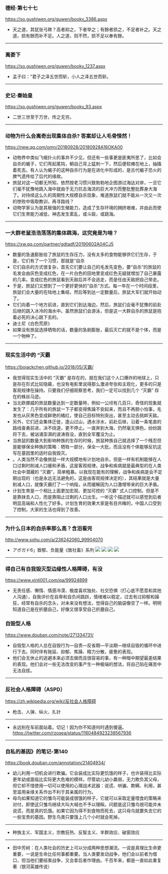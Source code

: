 ### 德经·第七十七
https://so.gushiwen.org/guwen/bookv_3386.aspx
- 天之道，其犹张弓歟？高者抑之，下者举之；有餘者损之，不足者补之。天之道，损有餘而补不足。人之道，则不然，损不足以奉有餘。
---
### 离娄下
https://so.gushiwen.org/guwen/bookv_1237.aspx
- 孟子曰：“君子之泽五世而斩，小人之泽五世而斩。
---
### 史记·秦始皇
https://so.gushiwen.org/guwen/bookv_93.aspx
- 二世三世至于万世，传之无穷。
---
### 动物为什么会离奇出现集体自杀? 答案却让人毛骨悚然！
https://new.qq.com/omn/20180928/20180928A16OKA00
- 动物界中类似飞蛾扑火的事并不少见，但还有一些事更是匪夷所思了，比如会自杀的蝎子，它们弯起尾钩，朝自己背上猛刺一下，然后便软瘫在地上，抽搐着死去。有人认为蝎子的这种自杀行为是在进化中形成的，是古代蝎子恐火的脾气遗传给了后代的缘故。
- 旅鼠对这一切都无所知，依然按老习惯兴致勃勃地企图游过海达对岸，一旦它们毫不犹豫地跳入海中就由于无力抗击海流的巨大冲力而整批整批葬身大海了。对持续这么久的周期性大规模自杀现象，难道旅鼠们就不能从一次又一次的惨败中吸取教训，再寻路线？
- 动物学家认为是其极强的生殖能力，造成了生存环境的拥挤艰难，并由此而使它们生育能力减低，神态发生紊乱，或斗殴，或跳海。
---
### 一大群老鼠浩浩荡荡的集体跳海，这究竟是为啥？
https://xw.qq.com/partner/gdtadf/20190602A04CJ5
- 数量的急速膨胀给了旅鼠的生存压力，没有太多的食物能够供它们生存，于是，它们有了一个习惯，那就是“自杀
- 它们自杀的方式很复杂，首先它们要让自己的毛发先变色，要“自杀”的旅鼠的毛发会由灰色变成红色，在一片白色的田地里变成红色无疑就增加了自己暴露的几率。变成红色的旅鼠看到天敌后并不会逃走，而是任由天敌把自己带走。
- 于是，旅鼠们又想到了一个更好更快的“自杀”方式。每一年在一个时间段里，旅鼠们会大量的在陆地上集结，然后等到达一定数量后，旅鼠大军们就开始动了。
- 它们向着一个地方前进，直到它们到达海边，然后，旅鼠们会毫不犹豫的前赴后继的跳入冰冷的海水中。虽然旅鼠们会游泳，但是这一大群自杀的旅鼠是抱着必死的决心跳下去的。
- 迪士尼《白色荒原》
- 如果没有旅鼠选择牺牲的话，数量的急剧膨胀，最后灭亡的就不是个体，而是一个物种了。
---
### 现实生活中的 “灭霸
https://bojackchen.github.io/2018/05/灭霸/
- 我觉得现实生活中的 “灭霸” 是存在的，就在我们这个人口爆炸的地球上，只是存在形式比较隐蔽，也没有电影里说得那么激进夸张和主观化，更多的只是客观规律在操持。只要我们仔细观察思考，我们一定可以找到几个 “灭霸” 存在的蛛丝马迹。
- 当北欧挪威的旅鼠数量达到一定数量時，例如一公顷有几百只，奇怪的现象就发生了：几乎所有的旅鼠一下子都变得焦躁不安起来，而且不再胆小怕事，毛发也从灰黑色变成鲜艳的橘红，使自己目标特别突出，甚至主动去挑衅天敌。
- 另外，它们还会集体迁徙，逢山过山，遇水涉水，前赴后继，沿着一条笔直的路线奋勇前进，决不绕道，更不停止。一直奔到大海，仍然毫无惧色，纷纷跳将下去，被汹涌澎湃的波涛吞没，直到全军覆没为止。
- 当旅鼠的数量大到影响种族的生存的时候，旅鼠种族自己就选择了一个残忍但是能够保全种族的策略：牺牲一部分，保全一大批，而且没有个体能够反抗这写在基因里的适时自我毁灭。
- 。人类当然不会像旅鼠一样大规模地有计划地自杀，但是一样有机制能够在人口过剩时削减人口缓和矛盾，这是客观规律。战争和疾病就是最典型的在人类社会中潜藏的 “灭霸”，简单粗暴。以我现在能有的理解，战争和疾病是会不定期出现的（也是永远无法避免的，这是由客观规律决定的），其结果就是大量削减人口，就像灭霸打了一个响指，从而缓解因为人口激增带来的巨大矛盾。
- 计划生育是一个相比上面更加宏观、更加可控的 “灭霸” 式人口控制，但是不是靠抹去人口，而是靠阻止过剩的人口出生。一听这个描述就可以感觉到后者明显高端和人性化了好多。计划生育的效果大家是有目共睹的，中国人口受到了控制，大家的生活也得到了改善。
---
### 为什么日本的自杀率那么高？含泪看完
http://www.sohu.com/a/236242060_99904070
- アボガド6」致郁、负能量《致社畜》系列
![](http://5b0988e595225.cdn.sohucs.com/images/20180617/56e6f358491c4cd69dca0e7565df5a94.jpeg)
![](http://5b0988e595225.cdn.sohucs.com/images/20180617/aeca0fd3a33240958300195333d53aa4.jpeg)
![](http://5b0988e595225.cdn.sohucs.com/images/20180617/cbc150c9fae74d21b94260d32921b0f3.jpeg)
![](http://5b0988e595225.cdn.sohucs.com/images/20180617/8c9a14d890ce4ab6b7d272fedad2d2b3.jpeg)
---
### 得自己有自我毁灭型边缘性人格障碍，有没
https://www.xinli001.com/qa/99924899
- 无责任感、懒惰、情感冷漠、极度喜欢独处、社交恐惧（打心底不愿意和其他人沟通），自我评价在自卑和自负间跳跃，情绪难以稳定，过去有过抑郁和躁狂，经常有自杀的念头，对未来没有想法，觉得自己的脑袋像空了一样。明明知道自己是在折磨自己，好像又很享受自己折磨自己。
### 自毁型人格
https://www.douban.com/note/271334731/
- 自毁型人格的人总在自毁行为—自责—反省期—平淡期—继续自毁的循环中进行下去。同时伴有拖延、抑郁、焦躁、精力分散，疲惫的表现。
- 他们会无休止的逃避本来必须去做而且很容易的事，有一种暗中期望最差结果的表现。他们会对一些无法改变的事产生一种极端的想法，将自己陷在痛苦中无法自拔。
---
### 反社会人格障碍（ASPD）
https://zh.wikipedia.org/wiki/反社会人格障碍
- 枪击、人弹、纵火、扎针
---
- 永远别在车前面站着。切记！因为你不知道何时遇到傻逼。
https://twitter.com/rzosea/status/1160484923238567936
---
### 自私的基因》的笔记-第140
https://book.douban.com/annotation/21404934/
- 幼儿利用一切机会进行欺骗。它会装成比实际更饥饿的样子，也许装得比实际更年幼或面临比实际更大危难的模样。尽管幼儿幼小羸弱，无力欺负其父母，但它却不惜使用一切可以使用的心理战术武器：说谎、哄骗、欺瞒、利用，甚至滥用亲缘关系作出不利于其亲属的行为。
- 母鸟如果知道它的雏鸟可能装成很饿的样子，它就可以采取定量喂食的策略来对付，即使这只雏鸟继续大叫大喊也不予以理睬。问题是这只雏鸟很可能并未说谎，而是真的饥饿。如果它因为得不到食物而死去，这只母鸟就要失去它的一些宝贵的基因。野生鸟类只要饿上几个小时就会死掉。
---
- 种族主义、军国主义，宗教狂热、反智主义、羊群效应、破窗效应
---
- 田中芳树：在人类社会的历史上可以分成两种思想潮流。一说是真理比生命更重要，一说是生命比任何事都重要。当人类要发动战争，他们会以前者为借口，但当他们要结束战争，又会拿后者作理由。千百年来，都是一直如此重复著（银河英雄传说）